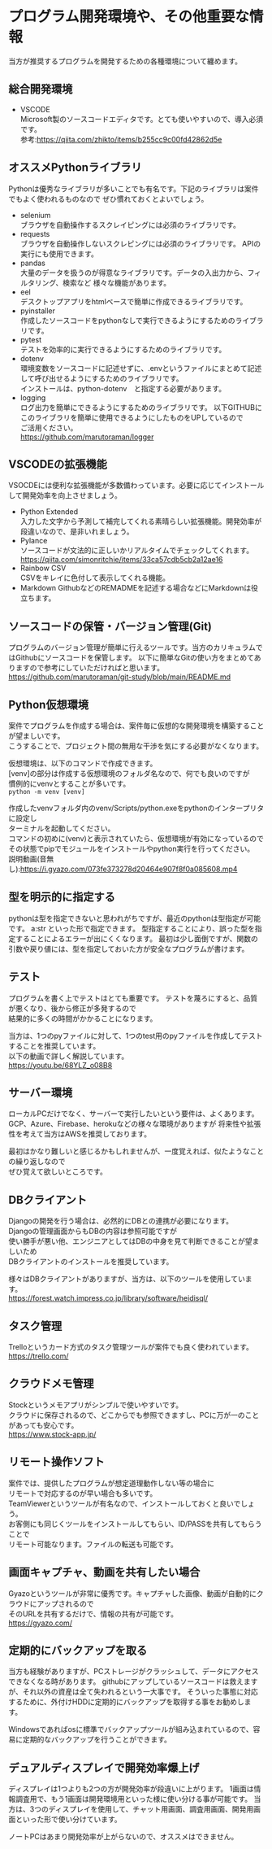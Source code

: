 # プログラム開発環境や、その他重要な情報
当方が推奨するプログラムを開発するための各種環境について纏めます。

## 総合開発環境
- VSCODE  
Microsoft製のソースコードエディタです。とても使いやすいので、導入必須です。  
参考:https://qiita.com/zhikto/items/b255cc9c00fd42862d5e

## オススメPythonライブラリ
Pythonは優秀なライブラリが多いことでも有名です。下記のライブラリは案件でもよく使われるものなので
ぜひ慣れておくとよいでしょう。
- selenium  
ブラウザを自動操作するスクレイピングには必須のライブラリです。
- requests  
ブラウザを自動操作しないスクレピングには必須のライブラリです。
APIの実行にも使用できます。
- pandas  
大量のデータを扱うのが得意なライブラリです。データの入出力から、フィルタリング、検索など
様々な機能があります。
- eel  
デスクトップアプリをhtmlベースで簡単に作成できるライブラリです。
- pyinstaller  
作成したソースコードをpythonなしで実行できるようにするためのライブラリです。
- pytest  
テストを効率的に実行できるようにするためのライブラリです。
- dotenv  
環境変数をソースコードに記述せずに、.envというファイルにまとめて記述して呼び出せるようにするためのライブラリです。  
インストールは、python-dotenv　と指定する必要があります。
- logging  
ログ出力を簡単にできるようにするためのライブラリです。
以下GITHUBにこのライブラリを簡単に使用できるようにしたものをUPしているので  
ご活用ください。  
https://github.com/marutoraman/logger

## VSCODEの拡張機能
VSOCDEには便利な拡張機能が多数備わっています。必要に応じてインストールして開発効率を向上させましょう。
- Python Extended  
入力した文字から予測して補完してくれる素晴らしい拡張機能。開発効率が段違いなので、是非いれましょう。
- Pylance  
ソースコードが文法的に正しいかリアルタイムでチェックしてくれます。  
https://qiita.com/simonritchie/items/33ca57cdb5cb2a12ae16
- Rainbow CSV  
CSVをキレイに色付して表示してくれる機能。
- Markdown
GithubなどのREMADMEを記述する場合などにMarkdownは役立ちます。


## ソースコードの保管・バージョン管理(Git)
プログラムのバージョン管理が簡単に行えるツールです。当方のカリキュラムではGithubにソースコードを保管します。
以下に簡単なGitの使い方をまとめてありますので参考にしていただければと思います。  
https://github.com/marutoraman/git-study/blob/main/README.md

## Python仮想環境
案件でプログラムを作成する場合は、案件毎に仮想的な開発環境を構築することが望ましいです。  
こうすることで、プロジェクト間の無用な干渉を気にする必要がなくなります。  

仮想環境は、以下のコマンドで作成できます。  
[venv]の部分は作成する仮想環境のフォルダ名なので、何でも良いのですが  
慣例的にvenvとすることが多いです。  
`python -m venv [venv]`

作成したvenvフォルダ内のvenv/Scripts/python.exeをpythonのインタープリタに設定し  
ターミナルを起動してください。  
コマンドの初めに(venv)と表示されていたら、仮想環境が有効になっているので  
その状態でpipでモジュールをインストールやpython実行を行ってください。  
説明動画(音無し):https://i.gyazo.com/073fe373278d20464e907f8f0a085608.mp4

## 型を明示的に指定する
pythonは型を指定できないと思われがちですが、最近のpythonは型指定が可能です。
a:str  といった形で指定できます。
型指定することにより、誤った型を指定することによるエラーが出にくくなります。
最初は少し面倒ですが、関数の引数や戻り値には、型を指定しておいた方が安全なプログラムが書けます。

## テスト
プログラムを書く上でテストはとても重要です。 
テストを蔑ろにすると、品質が悪くなり、後から修正が多発するので  
結果的に多くの時間がかかることになります。  

当方は、1つのpyファイルに対して、1つのtest用のpyファイルを作成してテストすることを推奨しています。  
以下の動画で詳しく解説しています。  
https://youtu.be/68YLZ_o08B8

## サーバー環境
ローカルPCだけでなく、サーバーで実行したいという要件は、よくあります。
GCP、Azure、Firebase、herokuなどの様々な環境がありますが
将来性や拡張性を考えて当方はAWSを推奨しております。

最初はかなり難しいと感じるかもしれませんが、一度覚えれば、似たようなことの繰り返しなので  
ぜひ覚えて欲しいところです。

## DBクライアント
Djangoの開発を行う場合は、必然的にDBとの連携が必要になります。  
Djangoの管理画面からもDBの内容は参照可能ですが  
使い勝手が悪い他、エンジニアとしてはDBの中身を見て判断できることが望ましいため  
DBクライアントのインストールを推奨しています。

様々はDBクライアントがありますが、当方は、以下のツールを使用しています。  
https://forest.watch.impress.co.jp/library/software/heidisql/

## タスク管理
Trelloというカード方式のタスク管理ツールが案件でも良く使われています。  
https://trello.com/

## クラウドメモ管理
Stockというメモアプリがシンプルで使いやすいです。  
クラウドに保存されるので、どこからでも参照できますし、PCに万が一のことがあっても安心です。  
https://www.stock-app.jp/

## リモート操作ソフト
案件では、提供したプログラムが想定道理動作しない等の場合に  
リモートで対応するのが早い場合も多いです。  
TeamViewerというツールが有名なので、インストールしておくと良いでしょう。  
お客側にも同じくツールをインストールしてもらい、ID/PASSを共有してもらうことで  
リモート可能なります。ファイルの転送も可能です。

## 画面キャプチャ、動画を共有したい場合
Gyazoというツールが非常に優秀です。キャプチャした画像、動画が自動的にクラウドにアップされるので  
そのURLを共有するだけで、情報の共有が可能です。  
https://gyazo.com/

## 定期的にバックアップを取る
当方も経験がありますが、PCストレージがクラッシュして、データにアクセスできなくなる時があります。
githubにアップしているソースコードは救えますが、それ以外の資産は全て失われるという一大事です。
そういった事態に対応するために、外付けHDDに定期的にバックアップを取得する事をお勧めします。

Windowsであればosに標準でバックアップツールが組み込まれているので、容易に定期的なバックアップを行うことができます。

## デュアルディスプレイで開発効率爆上げ
ディスプレイは1つよりも2つの方が開発効率が段違いに上がります。
1画面は情報調査用で、もう1画面は開発環境用といった様に使い分ける事が可能です。
当方は、3つのディスプレイを使用して、チャット用画面、調査用画面、開発用画面といった形で使い分けています。

ノートPCはあまり開発効率が上がらないので、オススメはできません。


